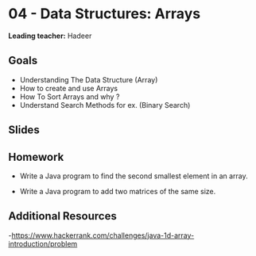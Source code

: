 # 04 - Data Structures: Arrays

**Leading teacher:** Hadeer

## Goals
- Understanding The Data Structure (Array)
- How to create and use Arrays
- How To Sort Arrays and why ? 
- Understand Search Methods for ex. (Binary Search) 

## Slides

<GoogleSlides src="https://docs.google.com/presentation/d/e/2PACX-1vRnHBZgt8y3MnXW_JkVxhsHGpcwr21p5pxLRVOir_YWV1scQduO4CarBnRBCRl0iEISd-NfcVwepNYL/pub?start=false&loop=false&delayms=3000"></GoogleSlides>

## Homework

- Write a Java program to find the second smallest element in an array.

- Write a Java program to add two matrices of the same size.

## Additional Resources

-https://www.hackerrank.com/challenges/java-1d-array-introduction/problem